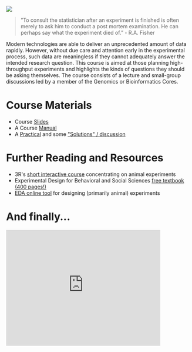 ![](http://www.swlearning.com/quant/kohler/stat/biographical_sketches/Fisher_3.jpeg)

> ”To consult the statistician after an experiment is finished is often merely to ask him to conduct a post mortem examination. He can perhaps say what the experiment died of.” - R.A. Fisher 

Modern technologies are able to deliver an unprecedented amount of data rapidly. However, without due care and attention early in the experimental process, such data are meaningless if they cannot adequately answer the intended research question. This course is aimed at those planning high-throughput experiments and highlights the kinds of questions they should be asking themselves.
The course consists of a lecture and small-group discussions led by a member of the Genomics or Bioinformatics Cores.

# Course Materials

- Course [Slides](/ExperimentalDesignCourseSlidesNov2016.pdf)
- A Course [Manual](ExperimentalDesignManual.pdf)
- A [Practical](ExperimentalDesignPracticalsQuestionsNov15.pdf) and some ["Solutions" / discussion](ExperimentalDesignPracticalsSolutions.pdf)

# Further Reading and Resources

- 3R's [short interactive course](http://3rs-reduction.co.uk/) concentrating on animal experiments
- Experimental Design for Behavioral and Social Sciences [free textbook (400 pages!)](http://www.stat.cmu.edu/~hseltman/309/Book/Book.pdf)
- [EDA online tool](https://eda.nc3rs.org.uk/) for designing (primarily animal) experiments

# And finally...

<iframe width="420" height="315" src="https://www.youtube.com/embed/Hz1fyhVOjr4" frameborder="0" allowfullscreen></iframe>
